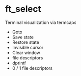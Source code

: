 # ft_select
Terminal visualization via termcaps

- Goto
- Save state
- Restore state
- Invisible cursor 
- Clear window
- file descriptors
- dprintf
- 0 / 1 file descriptors
